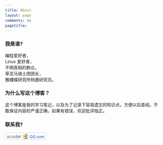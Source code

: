 ```yaml
---
title: About
layout: page
comments: no
pagetitle: 
---
```


### 我是谁? 

编程爱好者，    
Linux 爱好者，    
不明真相的群众，    
草泥马骑士团团长，    
雅蠛蝶研究所特邀研究员。  

### 为什么写这个博客？
这个博客是我的学习笔记，以及为了记录下容易遗忘的知识点，方便以后查阅。不敢保证内容的严谨正确，如果有错误，欢迎批评指正。


### 联系我? 
![QQ mail](/image/qqmail.png)
